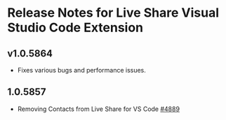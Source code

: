 # Release Notes for Live Share Visual Studio Code Extension

## v1.0.5864
- Fixes various bugs and performance issues.

## 1.0.5857
- Removing Contacts from Live Share for VS Code [#4889](https://github.com/MicrosoftDocs/live-share/issues/4889)
